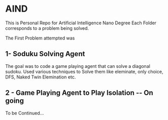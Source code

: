 # AIND

This is Personal Repo for Artificial Intelligence Nano Degree
Each Folder corresponds to a problem being solved.
 
 The First Problem attempted was
## 1- Soduku Solving Agent
The goal was to code a game playing agent that can solve a diagonal sudoku. Used various techniques to Solve them like eleminate, only choice, DFS, Naked Twin Elemination etc.
 

## 2 - Game Playing Agent to Play Isolation -- On going

 
 To be Continued...
